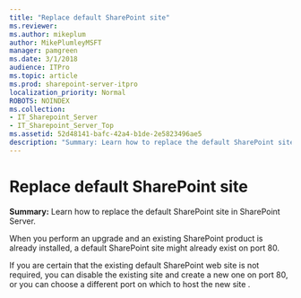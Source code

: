 ```yaml
---
title: "Replace default SharePoint site"
ms.reviewer: 
ms.author: mikeplum
author: MikePlumleyMSFT
manager: pamgreen
ms.date: 3/1/2018
audience: ITPro
ms.topic: article
ms.prod: sharepoint-server-itpro
localization_priority: Normal
ROBOTS: NOINDEX
ms.collection:
- IT_Sharepoint_Server
- IT_Sharepoint_Server_Top
ms.assetid: 52d48141-bafc-42a4-b1de-2e5823496ae5
description: "Summary: Learn how to replace the default SharePoint site in SharePoint Server."
---
```


# Replace default SharePoint site

 **Summary:** Learn how to replace the default SharePoint site in SharePoint Server. 
  
When you perform an upgrade and an existing SharePoint product is already installed, a default SharePoint site might already exist on port 80.
  
If you are certain that the existing default SharePoint web site is not required, you can disable the existing site and create a new one on port 80, or you can choose a different port on which to host the new site .
  

